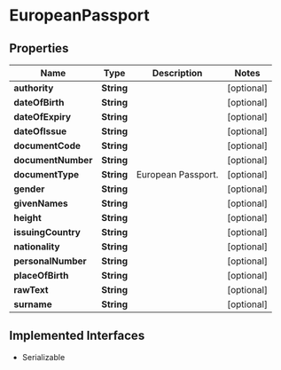 

# EuropeanPassport

## Properties

Name | Type | Description | Notes
------------ | ------------- | ------------- | -------------
**authority** | **String** |  |  [optional]
**dateOfBirth** | **String** |  |  [optional]
**dateOfExpiry** | **String** |  |  [optional]
**dateOfIssue** | **String** |  |  [optional]
**documentCode** | **String** |  |  [optional]
**documentNumber** | **String** |  |  [optional]
**documentType** | **String** | European Passport. |  [optional]
**gender** | **String** |  |  [optional]
**givenNames** | **String** |  |  [optional]
**height** | **String** |  |  [optional]
**issuingCountry** | **String** |  |  [optional]
**nationality** | **String** |  |  [optional]
**personalNumber** | **String** |  |  [optional]
**placeOfBirth** | **String** |  |  [optional]
**rawText** | **String** |  |  [optional]
**surname** | **String** |  |  [optional]


## Implemented Interfaces

* Serializable


